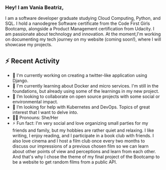### Hey! I am Vania Beatriz,

I am a software developer graduate studying Cloud Computing, Python, and SQL. I hold a nanodegree Software certificate from the Code First Girls Bootcamp, alongside a Product Management certification from Udacity. I am passionate about technology and innovation. At the moment,I'm working on documenting my tech journey on my website (coming soon!), where I will showcase my projects.

## :zap: Recent Activity

- 🔭 I'm currently working on creating a twitter-like application using Django.
- 🌱 I'm currently learning about Docker and micro services. I'm still in the foundations, but already using some of the learnings in my new project.
- 👯 I’m looking to collaborate on open source projects with some social or environmental impact.
- 🤔 I’m looking for help with Kubernetes and DevOps. Topics of great interest that I want to delve into.
- 🫶🏼 Pronouns: She/Her
- ⚡ Fun fact: I'm very social and love organizing small parties for my friends and family, but my hobbies are rather quiet and relaxing. I like writing, I enjoy reading, and I participate in a book club with friends. I also love cinema and I host a film club once every two months to discuss our impressions of a previous chosen film so we can learn about other points of view and perceptions and learn from each other. And that's why I chose the theme of my final project of the Bootcamp to be a website to get random films from a public API.

